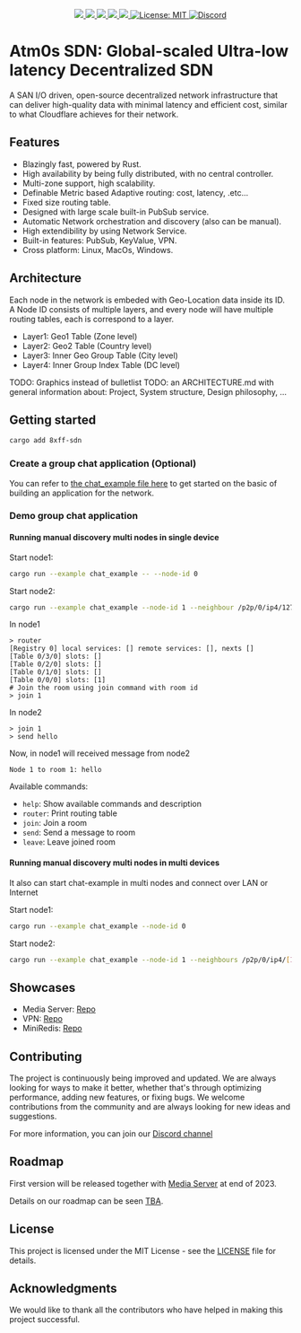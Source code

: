 <p align="center">
 <a href="https://github.com/8xFF/decentralized-sdn/actions">
  <img src="https://github.com/8xFF/decentralized-sdn/actions/workflows/rust.yml/badge.svg?branch=master">
 </a>
 <a href="https://codecov.io/gh/8xff/decentralized-sdn">
  <img src="https://codecov.io/gh/8xff/decentralized-sdn/branch/master/graph/badge.svg">
 </a>
 <a href="https://codecov.io/gh/8xff/decentralized-sdn">
  <img src="https://codecov.io/gh/8xff/decentralized-sdn/branch/master/graph/badge.svg">
 </a>
 <a href="https://app.codacy.com/gh/8xFF/atm0s-sdn/dashboard?utm_source=gh&utm_medium=referral&utm_content=&utm_campaign=Badge_grade">
  <img src="https://app.codacy.com/project/badge/Grade/c8d34f07fe5f417084aac8d8a1ef3857"/>
 </a>
 <a href="https://deps.rs/repo/github/8xff/decentralized-sdn">
  <img src="https://deps.rs/repo/github/8xff/decentralized-sdn/status.svg">
 </a>
<!--  <a href="https://crates.io/crates/8xff-sdn">
  <img src="https://img.shields.io/crates/v/8xff-sdn.svg">
 </a> -->
<!--  <a href="https://docs.rs/8xff-sdn">
  <img src="https://docs.rs/8xff-sdn/badge.svg">
 </a> -->
 <a href="https://github.com/8xFF/decentralized-sdn/blob/master/LICENSE">
  <img src="https://img.shields.io/badge/license-MIT-blue" alt="License: MIT">
 </a>
 <a href="https://discord.gg/tJ6dxBRk">
  <img src="https://img.shields.io/discord/1173844241542287482?logo=discord" alt="Discord">
 </a>
</p>

# Atm0s SDN: Global-scaled Ultra-low latency Decentralized SDN

A SAN I/O driven, open-source decentralized network infrastructure that can deliver high-quality data with minimal latency and efficient cost, similar to what Cloudflare achieves for their network.

## Features

  - Blazingly fast, powered by Rust.
  - High availability by being fully distributed, with no central controller.
  - Multi-zone support, high scalability.
  - Definable Metric based Adaptive routing: cost, latency, .etc...
  - Fixed size routing table.
  - Designed with large scale built-in PubSub service.
  - Automatic Network orchestration and discovery (also can be manual).
  - High extendibility by using Network Service.
  - Built-in features: PubSub, KeyValue, VPN.
  - Cross platform: Linux, MacOs, Windows.

## Architecture

Each node in the network is embeded with Geo-Location data inside its ID. A Node ID consists of multiple layers, and every node will have multiple routing tables, each is correspond to a layer.

  - Layer1: Geo1 Table (Zone level)
  - Layer2: Geo2 Table (Country level)
  - Layer3: Inner Geo Group Table (City level)
  - Layer4: Inner Group Index Table (DC level)

TODO: Graphics instead of bulletlist
TODO: an ARCHITECTURE.md with general information about: Project, System structure, Design philosophy, ...
## Getting started

```bash
cargo add 8xff-sdn
```

### Create a group chat application (Optional)
You can refer to [the chat_example file here](examples/examples/chat_example.rs) to get started on the basic of building an application for the network.

### Demo group chat application
#### Running manual discovery multi nodes in single device

Start node1:

```bash
cargo run --example chat_example -- --node-id 0
```

Start node2:

```bash
cargo run --example chat_example --node-id 1 --neighbour /p2p/0/ip4/127.0.0.1/udp/50000
```

In node1

```shell
> router
[Registry 0] local services: [] remote services: [], nexts []
[Table 0/3/0] slots: []
[Table 0/2/0] slots: []
[Table 0/1/0] slots: []
[Table 0/0/0] slots: [1]
# Join the room using join command with room id
> join 1
```

In node2

```shell
> join 1
> send hello
```

Now, in node1 will received message from node2

```shell
Node 1 to room 1: hello
```

Available commands:
  - `help`: Show available commands and description
  - `router`: Print routing table
  - `join`: Join a room
  - `send`: Send a message to room
  - `leave`: Leave joined room

#### Running manual discovery multi nodes in multi devices

It also can start chat-example in multi nodes and connect over LAN or Internet

Start node1:

```bash
cargo run --example chat_example --node-id 0
```

Start node2:

```bash
cargo run --example chat_example --node-id 1 --neighbours /p2p/0/ip4/[IP_HERE]/udp/50000
```


## Showcases

  - Media Server: [Repo](https://github.com/8xFF/decentralized-media-server)
  - VPN: [Repo](https://github.com/8xFF/decentralized-sdn/tree/master/packages/services/tun_tap)
  - MiniRedis: [Repo](https://github.com/8xFF/decentralized-sdn/tree/master/packages/apps/redis)

## Contributing
The project is continuously being improved and updated. We are always looking for ways to make it better, whether that's through optimizing performance, adding new features, or fixing bugs. We welcome contributions from the community and are always looking for new ideas and suggestions.

For more information, you can join our [Discord channel](https://discord.gg/tJ6dxBRk)


## Roadmap

First version will be released together with [Media Server](https://github.com/8xFF/decentralized-media-server) at end of 2023.

Details on our roadmap can be seen [TBA]().

## License

This project is licensed under the MIT License - see the [LICENSE](LICENSE) file for details.

## Acknowledgments

We would like to thank all the contributors who have helped in making this project successful.
